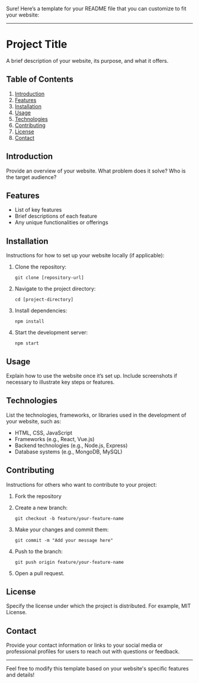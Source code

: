 


<!-- "UNMODIFIED README PRMOPT DEVELOPED PERSONALLY , SHALL BE EDITEDDA AFTER PUTTING PORTFOLIO LIVE" -->



Sure! Here’s a template for your README file that you can customize to fit your website:

---

# Project Title

A brief description of your website, its purpose, and what it offers.

## Table of Contents

1. [Introduction](#introduction)
2. [Features](#features)
3. [Installation](#installation)
4. [Usage](#usage)
5. [Technologies](#technologies)
6. [Contributing](#contributing)
7. [License](#license)
8. [Contact](#contact)

## Introduction

Provide an overview of your website. What problem does it solve? Who is the target audience? 

## Features

- List of key features
- Brief descriptions of each feature
- Any unique functionalities or offerings

## Installation

Instructions for how to set up your website locally (if applicable):

1. Clone the repository:  
   ```
   git clone [repository-url]
   ```

2. Navigate to the project directory:  
   ```
   cd [project-directory]
   ```

3. Install dependencies:  
   ```
   npm install
   ```

4. Start the development server:  
   ```
   npm start
   ```

## Usage

Explain how to use the website once it’s set up. Include screenshots if necessary to illustrate key steps or features.

## Technologies

List the technologies, frameworks, or libraries used in the development of your website, such as:

- HTML, CSS, JavaScript
- Frameworks (e.g., React, Vue.js)
- Backend technologies (e.g., Node.js, Express)
- Database systems (e.g., MongoDB, MySQL)

## Contributing

Instructions for others who want to contribute to your project:

1. Fork the repository
2. Create a new branch:  
   ```
   git checkout -b feature/your-feature-name
   ```

3. Make your changes and commit them:  
   ```
   git commit -m "Add your message here"
   ```

4. Push to the branch:  
   ```
   git push origin feature/your-feature-name
   ```

5. Open a pull request.

## License

Specify the license under which the project is distributed. For example, MIT License.

## Contact

Provide your contact information or links to your social media or professional profiles for users to reach out with questions or feedback.

---

Feel free to modify this template based on your website's specific features and details!